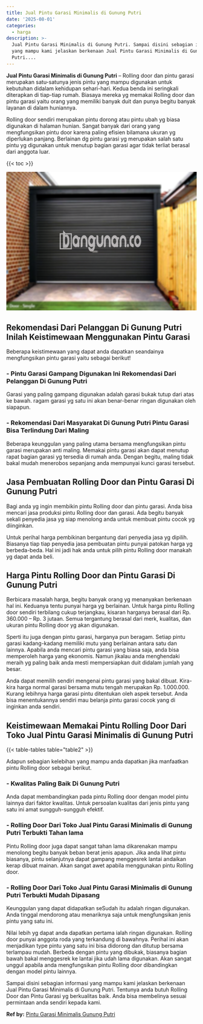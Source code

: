 ```yaml
---
title: Jual Pintu Garasi Minimalis di Gunung Putri
date: '2025-08-01'
categories:
  - harga
description: >-
  Jual Pintu Garasi Minimalis di Gunung Putri. Sampai disini sebagian informasi
  yang mampu kami jelaskan berkenaan Jual Pintu Garasi Minimalis di Gunung
  Putri....
---
```


**Jual Pintu Garasi Minimalis di Gunung Putri** – Rolling door dan pintu garasi merupakan satu-satunya jenis pintu yang mampu digunakan untuk kebutuhan didalam kehidupan sehari-hari. Kedua benda ini seringkali diterapkan di tiap-tiap rumah. Biasaya mereka yg memakai Rolling door dan pintu garasi yaitu orang yang memiliki banyak duit dan punya begitu banyak layanan di dalam huniannya.

Rolling door sendiri merupakan pintu dorong atau pintu ubah yg biasa digunakan di halaman hunian. Sangat banyak dari orang yang mengfungsikan pintu door karena paling efisien bilamana ukuran yg diperlukan panjang. Berlainan dg pintu garasi yg merupakan salah satu pintu yg digunakan untuk menutup bagian garasi agar tidak terliat berasal dari anggota luar.

{{< toc >}}

![Jual Pintu Garasi Minimalis di Gunung Putri](/images/pintu-garasi-05.png)

## Rekomendasi Dari Pelanggan Di Gunung Putri Inilah Keistimewaan Menggunakan Pintu Garasi

Beberapa keistimewaan yang dapat anda dapatkan seandainya mengfungsikan pintu garasi yaitu sebagai berikut!

### \- Pintu Garasi Gampang Digunakan Ini Rekomendasi Dari Pelanggan Di Gunung Putri

Garasi yang paling gampang digunakan adalah garasi bukak tutup dari atas ke bawah. ragam garasi yg satu ini akan benar-benar ringan digunakan oleh siapapun.

### \- Rekomendasi Dari Masyarakat Di Gunung Putri Pintu Garasi Bisa Terlindung Dari Maling

Beberapa keunggulan yang paling utama bersama mengfungsikan pintu garasi merupakan anti maling. Memakai pintu garasi akan dapat menutup rapat bagian garasi yg tersedia di rumah anda. Dengan begitu, maling tidak bakal mudah menerobos sepanjang anda mempunyai kunci garasi tersebut.

## Jasa Pembuatan Rolling Door dan Pintu Garasi Di Gunung Putri

Bagi anda yg ingin membikin pintu Rolling door dan pintu garasi. Anda bisa mencari jasa produksi pintu Rolling door dan garasi. Ada begitu banyak sekali penyedia jasa yg siap menolong anda untuk membuat pintu cocok yg diinginkan.

Untuk perihal harga pembikinan bergantung dari penyedia jasa yg dipilih. Biasanya tiap tiap penyedia jasa pembuatan pintu punyai patokan harga yg berbeda-beda. Hal ini jadi hak anda untuk pilih pintu Rolling door manakah yg dapat anda beli.

## Harga Pintu Rolling Door dan Pintu Garasi Di Gunung Putri

Berbicara masalah harga, begitu banyak orang yg menanyakan berkenaan hal ini. Keduanya tentu punyai harga yg berlainan. Untuk harga pintu Rolling door sendiri terbilang cukup terjangkau, kisaran harganya berasal dari Rp. 360.000 – Rp. 3 jutaan. Semua tergantung berasal dari merk, kualitas, dan ukuran pintu Rolling door yg akan digunakan.

Sperti itu juga dengan pintu garasi, harganya pun beragam. Setiap pintu garasi kadang-kadang memiliki mutu yang berlainan antara satu dan lainnya. Apabila anda mencari pintu garasi yang biasa saja, anda bisa memperoleh harga yang ekonomis. Namun jikalau anda menghendaki meraih yg paling baik anda mesti mempersiapkan duit didalam jumlah yang besar.

Anda dapat memilih sendiri mengenai pintu garasi yang bakal dibuat. Kira-kira harga normal garasi bersama mutu tengah merupakan Rp. 1.000.000. Kurang lebihnya harga garasi pintu ditentukan oleh aspek tersebut. Anda bisa menentukannya sendiri mau belanja pintu garasi cocok yang di inginkan anda sendiri.

## Keistimewaan Memakai Pintu Rolling Door Dari Toko Jual Pintu Garasi Minimalis di Gunung Putri

{{< table-tables table="table2" >}}

Adapun sebagian kelebihan yang mampu anda dapatkan jika manfaatkan pintu Rolling door sebagai berikut.

### \- Kwalitas Paling Baik Di Gunung Putri

Anda dapat membandingkan pada pintu Rolling door dengan model pintu lainnya dari faktor kwalitas. Untuk persoalan kualitas dari jenis pintu yang satu ini amat sungguh-sungguh efektif.

### \- Rolling Door Dari Toko Jual Pintu Garasi Minimalis di Gunung Putri Terbukti Tahan lama

Pintu Rolling door juga dapat sangat tahan lama dikarenakan mampu menolong begitu banyak beban berat jenis apapun. Jika anda lihat pintu biasanya, pintu selanjutnya dapat gampang menggesrek lantai andaikan kerap dibuat mainan. Akan sangat awet apabila menggunakan pintu Rolling door.

### \- Rolling Door Dari Toko Jual Pintu Garasi Minimalis di Gunung Putri Terbukti Mudah Dipasang

Keunggulan yang dapat didapatkan seSudah itu adalah ringan digunakan. Anda tinggal mendorong atau menariknya saja untuk mengfungsikan jenis pintu yang satu ini.

Nilai lebih yg dapat anda dapatkan pertama ialah ringan digunakan. Rolling door punyai anggota roda yang terkandung di bawahnya. Perihal ini akan menjadikan type pintu yang satu ini bisa didorong dan ditutup bersama terlampau mudah. Berbeda dengan pintu yang dibukak, biasanya bagian bawah bakal menggesrek ke lantai jika udah lama digunakan. Akan sangat unggul apabila anda mengfungsikan pintu Rolling door dibandingkan dengan model pintu lainnya.

Sampai disini sebagian informasi yang mampu kami jelaskan berkenaan Jual Pintu Garasi Minimalis di Gunung Putri. Tentunya anda butuh Rolling Door dan Pintu Garasi yg berkualitas baik. Anda bisa membelinya sesuai permintaan anda sendiri kepada kami.

**Ref by:** [Pintu Garasi Minimalis Gunung Putri](https://id.wikipedia.org/wiki/Pintu)
